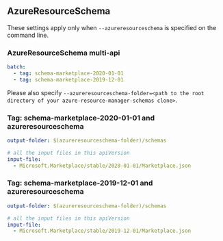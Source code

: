 ## AzureResourceSchema

These settings apply only when `--azureresourceschema` is specified on the command line.

### AzureResourceSchema multi-api

``` yaml $(azureresourceschema) && $(multiapi)
batch:
  - tag: schema-marketplace-2020-01-01
  - tag: schema-marketplace-2019-12-01

```

Please also specify `--azureresourceschema-folder=<path to the root directory of your azure-resource-manager-schemas clone>`.

### Tag: schema-marketplace-2020-01-01 and azureresourceschema

``` yaml $(tag) == 'schema-marketplace-2020-01-01' && $(azureresourceschema)
output-folder: $(azureresourceschema-folder)/schemas

# all the input files in this apiVersion
input-file:
  - Microsoft.Marketplace/stable/2020-01-01/Marketplace.json

```

### Tag: schema-marketplace-2019-12-01 and azureresourceschema

``` yaml $(tag) == 'schema-marketplace-2019-12-01' && $(azureresourceschema)
output-folder: $(azureresourceschema-folder)/schemas

# all the input files in this apiVersion
input-file:
  - Microsoft.Marketplace/stable/2019-12-01/Marketplace.json

```
